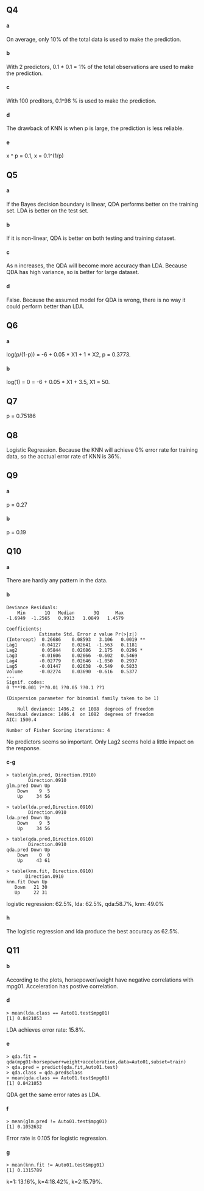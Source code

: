 ## Q4
#### a
On average, only 10% of the total data is used to make the prediction.
#### b
With 2 predictors, 0.1 * 0.1 = 1% of the total observations are used to make the prediction.
#### c
With 100 preditors, 0.1^98 % is used to make the prediction.
#### d
The drawback of KNN is when p is large, the prediction is less reliable.
#### e
x ^ p = 0.1, x = 0.1^(1/p)

## Q5
#### a
If the Bayes decision boundary is linear, QDA performs better on the training set. LDA is better on the test set.
#### b
If it is non-linear, QDA is better on both testing and training dataset.
#### c
As n increases, the QDA will become more accuracy than LDA. Because QDA has high variance, so is better for large dataset.
#### d
False. Because the assumed model for QDA is wrong, there is no way it could perform better than LDA.

## Q6
#### a
log(p/(1-p)) = -6 + 0.05 * X1 + 1 * X2,  p = 0.3773.
#### b
log(1) = 0 = -6 + 0.05 * X1 + 3.5, X1 = 50.

## Q7
p = 0.75186

## Q8
Logistic Regression. Because the KNN will achieve 0% error rate for training data, so the acctual error rate of KNN is 36%.

## Q9
#### a
p = 0.27
#### b
p = 0.19

## Q10
#### a
There are hardly any pattern in the data.
#### b
```
Deviance Residuals: 
    Min       1Q   Median       3Q      Max  
-1.6949  -1.2565   0.9913   1.0849   1.4579  

Coefficients:
            Estimate Std. Error z value Pr(>|z|)   
(Intercept)  0.26686    0.08593   3.106   0.0019 **
Lag1        -0.04127    0.02641  -1.563   0.1181   
Lag2         0.05844    0.02686   2.175   0.0296 * 
Lag3        -0.01606    0.02666  -0.602   0.5469   
Lag4        -0.02779    0.02646  -1.050   0.2937   
Lag5        -0.01447    0.02638  -0.549   0.5833   
Volume      -0.02274    0.03690  -0.616   0.5377   
---
Signif. codes:  
0 ?**?0.001 ?*?0.01 ??0.05 ??0.1 ??1

(Dispersion parameter for binomial family taken to be 1)

    Null deviance: 1496.2  on 1088  degrees of freedom
Residual deviance: 1486.4  on 1082  degrees of freedom
AIC: 1500.4

Number of Fisher Scoring iterations: 4
```
No predictors seems so important. Only Lag2 seems hold a little impact on the response.

#### c-g
```
> table(glm.pred, Direction.0910)
        Direction.0910
glm.pred Down Up
    Down    9  5
    Up     34 56

> table(lda.pred,Direction.0910)
        Direction.0910
lda.pred Down Up
    Down    9  5
    Up     34 56

> table(qda.pred,Direction.0910)
        Direction.0910
qda.pred Down Up
    Down    0  0
    Up     43 61
    
> table(knn.fit, Direction.0910)
       Direction.0910
knn.fit Down Up
   Down   21 30
   Up     22 31
```
logistic regression: 62.5%, lda: 62.5%, qda:58.7%, knn: 49.0%

#### h
The logistic regression and lda produce the best accuracy as 62.5%.

## Q11
#### b
According to the plots, horsepower/weight have negative correlations with mpg01. Acceleration has postive correlation.
#### d
```
> mean(lda.class == Auto01.test$mpg01)
[1] 0.8421053
```
LDA achieves error rate: 15.8%.
#### e
```
> qda.fit = qda(mpg01~horsepower+weight+acceleration,data=Auto01,subset=train)
> qda.pred = predict(qda.fit,Auto01.test)
> qda.class = qda.pred$class
> mean(qda.class == Auto01.test$mpg01)
[1] 0.8421053
```
QDA get the same error rates as LDA.
#### f
```
> mean(glm.pred != Auto01.test$mpg01)
[1] 0.1052632
```
Error rate is 0.105 for logistic regression.
#### g
```
> mean(knn.fit != Auto01.test$mpg01)
[1] 0.1315789
```
k=1: 13.16%, k=4:18.42%, k=2:15.79%.
